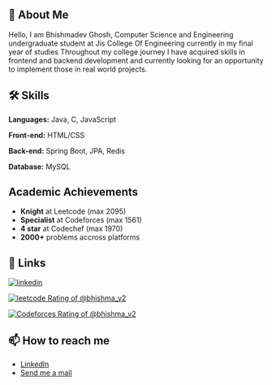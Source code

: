 
## 🚀 About Me
Hello, I am Bhishmadev Ghosh,  Computer Science and Engineering undergraduate student at Jis College Of Engineering currently in my final year of studies 
Throughout my college journey I have acquired skills in frontend and backend development and currently looking  for an opportunity to implement those in real world projects.

## 🛠 Skills
**Languages:** Java, C, JavaScript

**Front-end:** HTML/CSS

**Back-end:** Spring Boot, JPA, Redis

**Database:** MySQL
 

## Academic Achievements

* **Knight** at Leetcode (max 2095)
* **Specialist** at Codeforces (max 1561)
* **4 star** at Codechef (max 1970)
* **2000+** problems accross platforms

## 🔗 Links
<!--[![portfolio](https://img.shields.io/badge/my_portfolio-000?style=for-the-badge&logo=ko-fi&logoColor=white)]() -->
[![linkedin](https://img.shields.io/badge/linkedin-0A66C2?style=for-the-badge&logo=linkedin&logoColor=white)](https://www.linkedin.com/in/bhishma620/)

[![leetcode Rating of @bhishma_v2](https://img.shields.io/badge/dynamic/json?style=for-the-badge&labelColor=black&color=%23ffa116&label=Rating&query=ratingQuantile&url=https%3A%2F%2Fleetcode-badge.vercel.app%2Fapi%2Fusers%2FBhishma_v2&logo=leetcode&logoColor=yellow)](https://leetcode.com/u/bhishma_v2/)

[![Codeforces Rating of @bhishma_v2](https://cfrating.baoshuo.dev/rating?username=bhishma_v2&style=for-the-badge)](https://codeforces/profile/bhishma_v2)


## 📫 How to reach me
- [LinkedIn](https://www.linkedin.com/in/bhishma620/)
- [Send me a mail](mailto:bhishma620@gmail.com)
<!--
**bhishma620/bhishma620** is a ✨ _special_ ✨ repository because its `README.md` (this file) appears on your GitHub profile.

Here are some ideas to get you started:

- 🔭 I’m currently working on ...
- 🌱 I’m currently learning ...
- 👯 I’m looking to collaborate on ...
- 🤔 I’m looking for help with ...
- 💬 Ask me about ...
- 📫 How to reach me: ...
- 😄 Pronouns: ...
- ⚡ Fun fact: ...
-->
